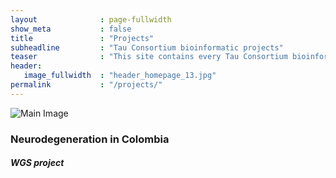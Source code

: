 ```yaml
---
layout              : page-fullwidth
show_meta           : false
title               : "Projects"
subheadline         : "Tau Consortium bioinformatic projects"
teaser              : "This site contains every Tau Consortium bioinformatic projects"
header:
   image_fullwidth  : "header_homepage_13.jpg"
permalink           : "/projects/"
---
```

<!-- head is made -->
<head>
    <meta charset="UTF-8">
    <meta name="viewport" content="width=device-width, initial-scale=1.0">
    <title>Image Popup</title>
    <link rel="stylesheet" href="{{ site.url }}{{ site.baseurl }}/assets/css/popups.css">
</head>

<div class="project-container">
   <div class="image-container">
      <img src="{{ site.url }}{{ site.baseurl }}/images/portfolio/acostauribe-2022.jpg" alt="Main Image" class="main-image">
      <div alt="Hover Image" class="hover-shape" onclick="showPopup('{{ site.url }}{{ site.baseurl }}/projects/popup_content.html')">
         <i class="icon-circle-with-plus"></i>
      </div>
   </div>
   <div class="project-title">
      <h3>Neurodegeneration in Colombia</h3>
      <h4 class="text-author"><em>WGS project</em></h4>
   </div>
</div>

<div id="overlayBackground" class ="overlay" onclick="hidePopup()"></div>
<!-- Popup content container -->
<div id="popupContainer" class="popup">
   <!-- Content will be loaded here -->
</div>

<!-- Link to the external JavaScript file -->
<script src="{{ site.url }}{{ site.baseurl }}/assets/js/popupscript.js"></script>